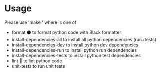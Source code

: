 # Usage


Please use 'make <target>' where <target> is one of

- format                          ⚫ to format python code with Black formatter
- install-dependencies-all        to install all python dependencies (run+tests)
- install-dependencies-dev        to install python dev dependencies
- install-dependencies-run        to install python run dependencies
- install-dependencies-tests      to install python test dependencies
- lint                            🍓 to lint python code
- unit-tests                      to run unit tests 
